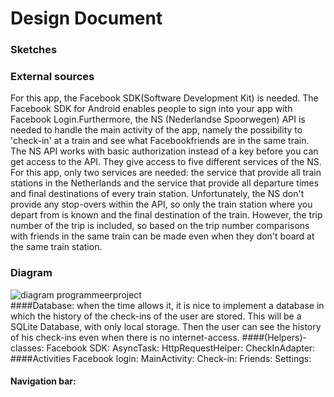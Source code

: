 # Design Document

### Sketches

### External sources
For this app, the Facebook SDK(Software Development Kit) is needed. The Facebook SDK for Android enables people to sign into your app with Facebook Login.Furthermore, the NS (Nederlandse Spoorwegen) API is needed to handle the main activity of the app, namely the possibility to 'check-in' at a train and see what Facebookfriends are in the same train.
The NS API works with basic authorization instead of a key before you can get access to the API. They give access to five different services of the NS. For this app, only two services are needed: the service that provide all train stations in the Netherlands and the service that provide all departure times and final destinations of every train station.
Unfortunately, the NS don't provide any stop-overs within the API, so only the train station where you depart from is known and the final destination of the train. However, the trip number of the trip is included, so based on the trip number comparisons with friends in the same train can be made even when they don't board at the same train station.

### Diagram
![diagram programmeerproject](https://cloud.githubusercontent.com/assets/18394953/15799812/a6d8850c-2a69-11e6-9107-4ad77e6da581.png)<br>
####Database:
when the time allows it, it is nice to implement a database in which the history of the check-ins of the user are stored. This will be a SQLite Database, with only local storage. Then the user can see the history of his check-ins even when there is no internet-access.
####(Helpers)-classes:
Facebook SDK:
AsyncTask:
HttpRequestHelper:
CheckInAdapter:
####Activities
Facebook login:
MainActivity:
Check-in:
Friends:
Settings:
#### Navigation bar:
